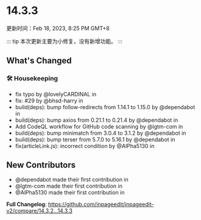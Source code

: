 # 14.3.3

更新时间：Feb 18, 2023, 8:25 PM GMT+8

::: tip
本次更新主要为小修复，没有新增功能。
:::

## What's Changed

### 🛠️ Housekeeping

- fix typo by @lovelyCARDINAL in <IssueLink id="217" />
- fix: #29 by @bhsd-harry in <IssueLink id="166" />
- build(deps): bump follow-redirects from 1.14.1 to 1.15.0 by @dependabot in <IssueLink id="195" />
- build(deps): bump axios from 0.21.1 to 0.21.4 by @dependabot in <IssueLink id="197" />
- Add CodeQL workflow for GitHub code scanning by @lgtm-com in <IssueLink id="207" />
- build(deps): bump minimatch from 3.0.4 to 3.1.2 by @dependabot in <IssueLink id="215" />
- build(deps): bump terser from 5.7.0 to 5.16.1 by @dependabot in <IssueLink id="216" />
- fix(articleLink.js): incorrect condition by @AlPha5130 in <IssueLink id="219" />

## New Contributors

- @dependabot made their first contribution in <IssueLink id="195" />
- @lgtm-com made their first contribution in <IssueLink id="207" />
- @AlPha5130 made their first contribution in <IssueLink id="219" />

**Full Changelog**: https://github.com/inpageedit/inpageedit-v2/compare/14.3.2...14.3.3
